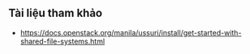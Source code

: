 

## Tài liệu tham khảo
- https://docs.openstack.org/manila/ussuri/install/get-started-with-shared-file-systems.html
